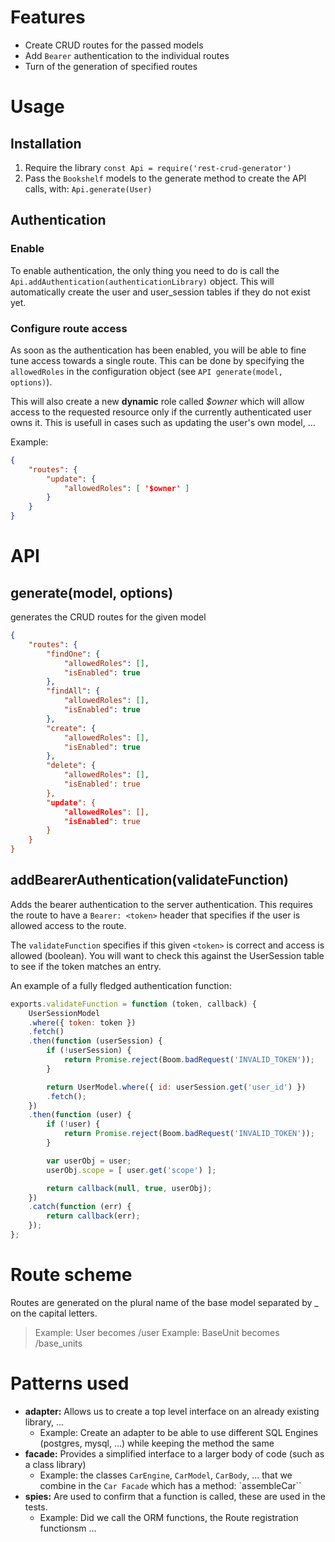 # Features
* Create CRUD routes for the passed models
* Add `Bearer` authentication to the individual routes
* Turn of the generation of specified routes

# Usage
## Installation
1. Require the library `const Api = require('rest-crud-generator')`
2. Pass the `Bookshelf` models to the generate method to create the API calls, with: `Api.generate(User)`

## Authentication
### Enable
To enable authentication, the only thing you need to do is call the `Api.addAuthentication(authenticationLibrary)` object. This will automatically create the user and user_session tables if they do not exist yet.

### Configure route access
As soon as the authentication has been enabled, you will be able to fine tune access towards a single route. This can be done by specifying the `allowedRoles` in the configuration object (see `API generate(model, options)`).

This will also create a new **dynamic** role called *$owner* which will allow access to the requested resource only if the currently authenticated user owns it. This is usefull in cases such as updating the user\'s own model, ... 

Example:

```json
{
    "routes": {
        "update": {
            "allowedRoles": [ '$owner' ]
        }
    }
}
```

# API
## generate(model, options)
generates the CRUD routes for the given model

```json
{
    "routes": {
        "findOne": {
            "allowedRoles": [],
            "isEnabled": true
        },
        "findAll": {
            "allowedRoles": [],
            "isEnabled": true
        },
        "create": {
            "allowedRoles": [],
            "isEnabled": true
        },
        "delete": {
            "allowedRoles": [],
            "isEnabled': true
        },
        "update": {
            "allowedRoles": [],
            "isEnabled": true
        }
    }
}
```

## addBearerAuthentication(validateFunction)
Adds the bearer authentication to the server authentication. This requires the route to have a `Bearer: <token>` header that specifies if the user is allowed access to the route.

The `validateFunction` specifies if this given `<token>` is correct and access is allowed (boolean). You will want to check this against the UserSession table to see if the token matches an entry.

An example of a fully fledged authentication function:

```javascript
exports.validateFunction = function (token, callback) {
    UserSessionModel
    .where({ token: token })
    .fetch()
    .then(function (userSession) {
        if (!userSession) {
            return Promise.reject(Boom.badRequest('INVALID_TOKEN'));
        }

        return UserModel.where({ id: userSession.get('user_id') })
        .fetch();
    })
    .then(function (user) {
        if (!user) {
            return Promise.reject(Boom.badRequest('INVALID_TOKEN'));
        }

        var userObj = user;
        userObj.scope = [ user.get('scope') ];

        return callback(null, true, userObj);
    })
    .catch(function (err) {
        return callback(err);
    });
};
```

# Route scheme
Routes are generated on the plural name of the base model separated by _ on the capital letters.

> Example: User becomes /user
> Example: BaseUnit becomes /base_units

# Patterns used
* **adapter:** Allows us to create a top level interface on an already existing library, ...
    * Example: Create an adapter to be able to use different SQL Engines (postgres, mysql, ...) while keeping the method the same
* **facade:** Provides a simplified interface to a larger body of code (such as a class library)
    * Example: the classes `CarEngine`, `CarModel`, `CarBody`, ... that we combine in the `Car Facade` which has a method: `assembleCar``
* **spies:** Are used to confirm that a function is called, these are used in the tests.
    * Example: Did we call the ORM functions, the Route registration functionsm ...